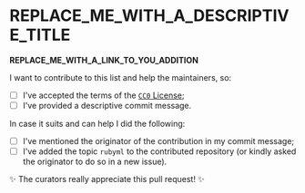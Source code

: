 # REPLACE_ME_WITH_A_DESCRIPTIVE_TITLE

**REPLACE_ME_WITH_A_LINK_TO_YOU_ADDITION**

I want to contribute to this list and help the maintainers, so:

- [ ] I've accepted the terms of the [`CC0` License](LICENSE);
- [ ] I've provided a descriptive commit message.

In case it suits and can help I did the following:

- [ ] I've mentioned the originator of the contribution in my commit message;
- [ ] I've added the topic `rubyml` to the contributed repository (or kindly
      asked the originator to do so in a new issue).

:sparkles: The curators really appreciate this pull request! :sparkles:
